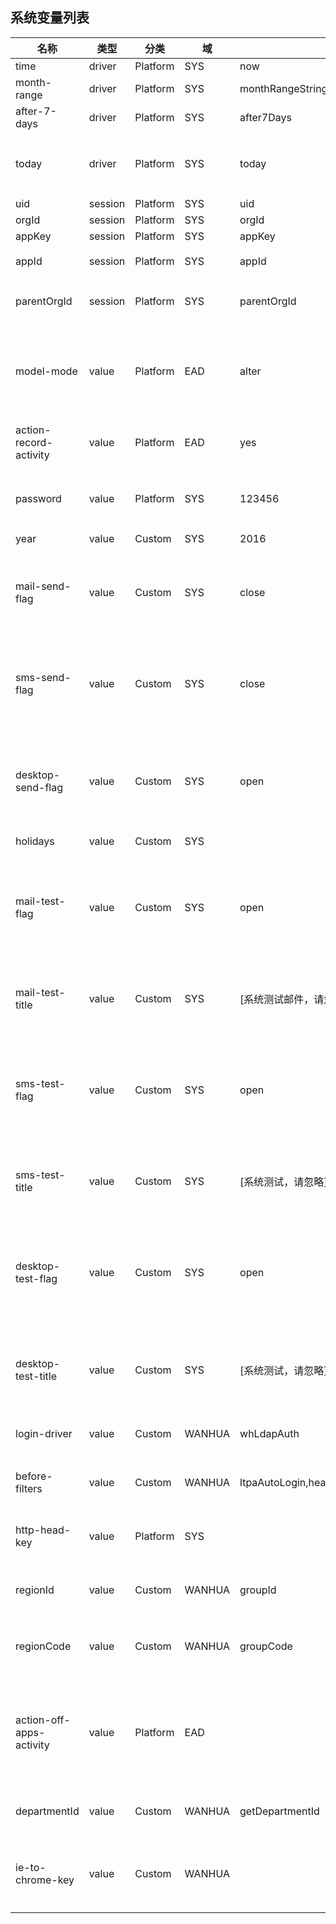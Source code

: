 ## 系统变量列表

名称|类型|分类|域|值|描述
--|--|--|--|--|--
time|driver|Platform|SYS|now|
month-range|driver|Platform|SYS|monthRangeString|
after-7-days|driver|Platform|SYS|after7Days|
today|driver|Platform|SYS|today|获取当前字符串系统日期
uid|session|Platform|SYS|uid|
orgId|session|Platform|SYS|orgId|
appKey|session|Platform|SYS|appKey|
appId|session|Platform|SYS|appId|应用主键
parentOrgId|session|Platform|SYS|parentOrgId|上级组织机构ID
model-mode|value|Platform|EAD|alter|safe:安全,alter:可更新,drop:删除并创建
action-record-activity|value|Platform|EAD|yes|是否记录系统动态
password|value|Platform|SYS|123456|用户密码重置默认密码
year|value|Custom|SYS|2016|
mail-send-flag|value|Custom|SYS|close|Mail send switch : Value has [close],[open]
sms-send-flag|value|Custom|SYS|close|SMS send switch, Value has [close],[open]
desktop-send-flag|value|Custom|SYS|open|Desktop notice send switch, Value has [close],[open]
holidays|value|Custom|SYS||
mail-test-flag|value|Custom|SYS|open|Mail send system test switch : Value has [close],[open]
mail-test-title|value|Custom|SYS|[系统测试邮件，请忽略]|Mail send system test title.
sms-test-flag|value|Custom|SYS|open|SMS send system test switch : Value has [close],[open]
sms-test-title|value|Custom|SYS|[系统测试，请忽略]|SMS send system test title.
desktop-test-flag|value|Custom|SYS|open|Desktop send system test switch : Value has [close],[open]
desktop-test-title|value|Custom|SYS|[系统测试，请忽略]|Desktop notice send system test title.
login-driver|value|Custom|WANHUA|whLdapAuth|万华LDAP登录驱动
before-filters|value|Custom|WANHUA|ltpaAutoLogin,headTokenAuth,addOrgRegion|中间件注入驱动列表
http-head-key|value|Platform|SYS| | Http Token 认证秘钥
regionId|value|Custom|WANHUA|groupId|用户所在区域主键
regionCode|value|Custom|WANHUA|groupCode|用户所在组织机构区域编码
action-off-apps-activity|value|Platform|EAD| |设置相关应用不记录系统动态（以逗号分隔）
departmentId|value|Custom|WANHUA|getDepartmentId|获取用户所在部门ID
ie-to-chrome-key|value|Custom|WANHUA| | IE到Chrome自动登录Token秘钥
